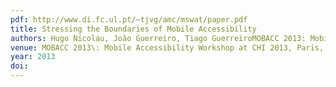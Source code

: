 ```yaml
---
pdf: http://www.di.fc.ul.pt/~tjvg/amc/mswat/paper.pdf
title: Stressing the Boundaries of Mobile Accessibility
authors: Hugo Nicolau, João Guerreiro, Tiago GuerreiroMOBACC 2013: Mobile Accessibility Workshop at CHI 2013, Paris, France, April 2013
venue: MOBACC 2013\: Mobile Accessibility Workshop at CHI 2013, Paris, France, April 2013
year: 2013
doi: 
---
```

